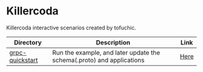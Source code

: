 # Killercoda

Killercoda interactive scenarios created by tofuchic.

| Directory | Description | Link |
| ---- | ---- | ---- |
| [grpc-quickstart](./grpc-quickstart) | Run the example, and later update the schema(.proto) and applications | [Here](https://killercoda.com/tofuchic/course/grpc-quickstart) |
